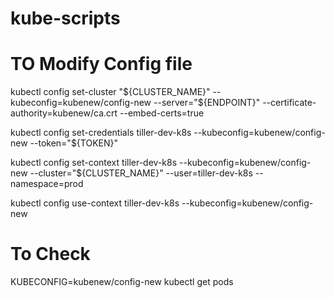 # kube-scripts

# TO Modify Config file

kubectl config set-cluster "${CLUSTER_NAME}" --kubeconfig=kubenew/config-new --server="${ENDPOINT}" --certificate-authority=kubenew/ca.crt --embed-certs=true

kubectl config set-credentials tiller-dev-k8s --kubeconfig=kubenew/config-new --token="${TOKEN}"

kubectl config set-context tiller-dev-k8s --kubeconfig=kubenew/config-new --cluster="${CLUSTER_NAME}" --user=tiller-dev-k8s --namespace=prod

kubectl config use-context tiller-dev-k8s --kubeconfig=kubenew/config-new

# To Check 

KUBECONFIG=kubenew/config-new kubectl get pods
